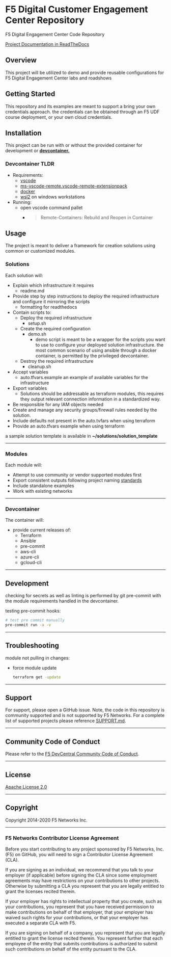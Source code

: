 # F5 Digital Customer Engagement Center Repository
F5 Digital Engagement Center Code Repository

[Project Documentation in ReadTheDocs](https://f5-digital-customer-engagement-center.readthedocs.io/en/latest/index.html)
## Overview
This project will be utilized to demo and provide reusable configurations for F5 Digital Engagement Center labs and roadshows

## Getting Started
This repository and its examples are meant to support a bring your own credentials approach.
the credentials can be obtained through an F5 UDF course deployment, or your own cloud credentials.

## Installation

This project can be run with or without the provided container for development or [**devcontainer.**](https://code.visualstudio.com/docs/remote/containers)

### Devcontainer TLDR
  - Requirements:
      - [vscode](https://code.visualstudio.com/)
      - [ms-vscode-remote.vscode-remote-extensionpack](https://marketplace.visualstudio.com/items?itemName=ms-vscode-remote.vscode-remote-extensionpack)
      - [docker](https://www.docker.com/)
      - [wsl2](https://docs.microsoft.com/en-us/windows/wsl/) on windows workstations
  - Running:
    - open vscode command pallet
      - >Remote-Containers: Rebuild and Reopen in Container
## Usage

The project is meant to deliver a framework for creation solutions using common or customized modules.


### Solutions
  Each solution will:
  - Explain which infrastructure it requires
      - readme.md
  - Provide step by step instructions to deploy the required infrastructure and configure it mirroring the scripts
    - formatting for readthedocs
  - Contain scripts to:
    - Deploy the required infrastructure
      - setup.sh
    - Create the required configuration
      - demo.sh
          - demo script is meant to be a wrapper for the scripts you want to use to configure your deployed solution infrastructure.
          the most common scenario of using ansible through a docker container, is permitted by the privileged devcontainer.
    - Destroy the required infrastructure
      - cleanup.sh
  - Accept variables
    - auto.tfvars.example
      an example of available variables for the infrastructure
  - Export variables
    - Solutions should be addressable as terraform modules, this requires they output relevant connection information in a standardized way.
  - Be responsible for any IAM objects needed
  - Create and manage any security groups/firewall rules needed by the solution.
  - Include defaults not present in the auto.tvfars when using terraform
  - Provide an auto.tfvars example when using terraform

a sample solution template is available in **~/solutions/solution_template**

---
### Modules
Each module will:
- Attempt to use community or vendor supported modules first
- Export consistent outputs following project naming [standards](contributing.md)
- Include standalone examples
- Work with existing networks
---
### Devcontainer
The container will:
- provide current releases of:
  - Terraform
  - Ansible
  - pre-commit
  - aws-cli
  - azure-cli
  - gcloud-cli

---
## Development

checking for secrets as well as linting is performed by git pre-commit with the module requirements handled in the devcontainer.

testing pre-commit hooks:
  ```bash
  # test pre commit manually
  pre-commit run -a -v
  ```
---
## Troubleshooting
module not pulling in changes:
  - force module update
    ```bash
    terraform get -update
    ```
---
## Support
For support, please open a GitHub issue.  Note, the code in this repository is community supported and is not supported by F5 Networks.  For a complete list of supported projects please reference [SUPPORT.md](SUPPORT.md).

---
## Community Code of Conduct
Please refer to the [F5 DevCentral Community Code of Conduct](code_of_conduct.md).

---
## License
[Apache License 2.0](LICENSE)

---
## Copyright
Copyright 2014-2020 F5 Networks Inc.

---
### F5 Networks Contributor License Agreement

Before you start contributing to any project sponsored by F5 Networks, Inc. (F5) on GitHub, you will need to sign a Contributor License Agreement (CLA).

If you are signing as an individual, we recommend that you talk to your employer (if applicable) before signing the CLA since some employment agreements may have restrictions on your contributions to other projects.
Otherwise by submitting a CLA you represent that you are legally entitled to grant the licenses recited therein.

If your employer has rights to intellectual property that you create, such as your contributions, you represent that you have received permission to make contributions on behalf of that employer, that your employer has waived such rights for your contributions, or that your employer has executed a separate CLA with F5.

If you are signing on behalf of a company, you represent that you are legally entitled to grant the license recited therein.
You represent further that each employee of the entity that submits contributions is authorized to submit such contributions on behalf of the entity pursuant to the CLA.

